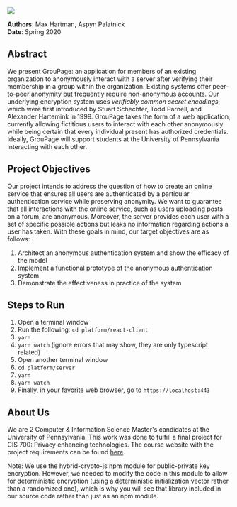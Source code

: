 ![](https://i.imgur.com/yMJVreL.png)

__Authors__: Max Hartman, Aspyn Palatnick  
__Date__: Spring 2020

## Abstract
We present GrouPage: an application for members of an existing organization to anonymously interact with a server after verifying their membership in a group within the organization. Existing systems offer peer-to-peer anonymity but frequently require non-anonymous accounts. Our underlying encryption system uses *verifiably common secret encodings*, which were first introduced by Stuart Schechter, Todd Parnell, and Alexander Hartemink in 1999. GrouPage takes the form of a web application, currently allowing fictitious users to interact with each other anonymously while being certain that every individual present has authorized credentials. Ideally, GrouPage will support students at the University of Pennsylvania interacting with each other.

## Project Objectives
Our project intends to address the question of how to create an online service that ensures all users are authenticated by a particular authentication service while preserving anonymity. We want to guarantee that all interactions with the online service, such as users uploading posts on a forum, are anonymous. Moreover, the server provides each user with a set of specific possible actions but leaks no information regarding actions a user has taken. With these goals in mind, our target objectives are as follows:
1. Architect an anonymous authentication system and show the efficacy of the model
2. Implement a functional prototype of the anonymous authentication system
3. Demonstrate the effectiveness in practice of the system

## Steps to Run
1. Open a terminal window
2. Run the following: `cd platform/react-client`
3. `yarn`
4. `yarn watch` (ignore errors that may show, they are only typescript related)
5. Open another terminal window 
6. `cd platform/server`  
7. `yarn`  
8. `yarn watch`  
9. Finally, in your favorite web browser, go to `https://localhost:443`

## About Us
We are 2 Computer & Information Science Master's candidates at the University of Pennsylvania. This work was done to fulfill a final project for CIS 700: Privacy enhancing technologies. The course website with the project requirements can be found [here](https://www.cis.upenn.edu/~sga001/classes/cis700s20/).

Note: We use the hybrid-crypto-js npm module for public-private key encryption. However, we needed to modify the code in this module to allow for deterministic encryption (using a deterministic initialization vector rather than a randomized one), which is why you will see that library included in our source code rather than just as an npm module.
